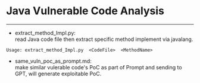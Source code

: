 # Java Vulnerable Code Analysis
----
* extract_method_Impl.py:  
read Java code file then extract specific method implement via javalang.
```
Usage: extract_method_Impl.py  <CodeFile>  <MethodName>
```
* same_vuln_poc_as_prompt.md:  
make similar vulerable code's PoC as part of Prompt and sending to GPT, will generate exploitable PoC.


